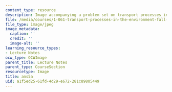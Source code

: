 ```yaml
---
content_type: resource
description: Image accompanying a problem set on transport processes in the environment.
file: /media/courses/1-061-transport-processes-in-the-environment-fall-2008/a1f5ed2561fd4d29e672281c89805449_ans5a.jpg
file_type: image/jpeg
image_metadata:
  caption: ''
  credit: ''
  image-alt: ''
learning_resource_types:
- Lecture Notes
ocw_type: OCWImage
parent_title: Lecture Notes
parent_type: CourseSection
resourcetype: Image
title: ans5a
uid: a1f5ed25-61fd-4d29-e672-281c89805449
---
```

